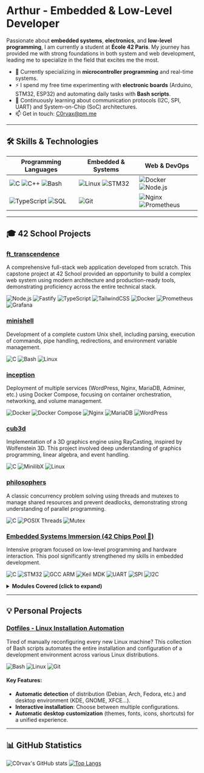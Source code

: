 # Arthur - Embedded & Low-Level Developer

Passionate about **embedded systems**, **electronics**, and **low-level programming**, I am currently a student at **École 42 Paris**. My journey has provided me with strong foundations in both system and web development, leading me to specialize in the field that excites me the most.

- 🧠 Currently specializing in **microcontroller programming** and real-time systems.
- ⚡️ I spend my free time experimenting with **electronic boards** (Arduino, STM32, ESP32) and automating daily tasks with **Bash scripts**.
- 🌱 Continuously learning about communication protocols (I2C, SPI, UART) and System-on-Chip (SoC) architectures.
- 📫 Get in touch: [C0rvax@pm.me](mailto:c0rvax@pm.me)

---

## 🛠️ Skills & Technologies

| Programming Languages                                                                                                                                                                                                                                                             | Embedded & Systems                                                                                                                                                             | Web & DevOps                                                                                                                                                                            |
| ----------------------------------------------------------------------------------------------------------------------------------------------------------------------------------------------------------------------------------------------------------------------------------- | ------------------------------------------------------------------------------------------------------------------------------------------------------------------------------- | --------------------------------------------------------------------------------------------------------------------------------------------------------------------------------------- |
| ![C](https://img.shields.io/badge/C-A8B9CC?style=for-the-badge&logo=c&logoColor=white) ![C++](https://img.shields.io/badge/C%2B%2B-00599C?style=for-the-badge&logo=c%2B%2B&logoColor=white) ![Bash](https://img.shields.io/badge/Bash-4EAA25?style=for-the-badge&logo=gnubash&logoColor=white) | ![Linux](https://img.shields.io/badge/Linux-FCC624?style=for-the-badge&logo=linux&logoColor=black) ![STM32](https://img.shields.io/badge/STM32-032340?style=for-the-badge&logo=stmicroelectronics&logoColor=white) | ![Docker](https://img.shields.io/badge/Docker-2496ED?style=for-the-badge&logo=docker&logoColor=white) ![Node.js](https://img.shields.io/badge/Node.js-339933?style=for-the-badge&logo=nodedotjs&logoColor=white) |
| ![TypeScript](https://img.shields.io/badge/TypeScript-3178C6?style=for-the-badge&logo=typescript&logoColor=white) ![SQL](https://img.shields.io/badge/SQL-4479A1?style=for-the-badge&logo=postgresql&logoColor=white)                                                                  | ![Git](https://img.shields.io/badge/Git-F05032?style=for-the-badge&logo=git&logoColor=white)                                                                                     | ![Nginx](https://img.shields.io/badge/Nginx-009639?style=for-the-badge&logo=nginx&logoColor=white) ![Prometheus](https://img.shields.io/badge/Prometheus-E6522C?style=for-the-badge&logo=prometheus&logoColor=white) |

---

## 🎓 42 School Projects

### [ft_transcendence](https://github.com/C0rvax/ft_transcendence)
A comprehensive full-stack web application developed from scratch. This capstone project at 42 School provided an opportunity to build a complex web system using modern architecture and production-ready tools, demonstrating proficiency across the entire technical stack.
<p align="left">
  <img src="https://img.shields.io/badge/Node.js-339933?style=flat-square&logo=nodedotjs&logoColor=white" alt="Node.js">
  <img src="https://img.shields.io/badge/Fastify-000000?style=flat-square&logo=fastify&logoColor=white" alt="Fastify">
  <img src="https://img.shields.io/badge/TypeScript-3178C6?style=flat-square&logo=typescript&logoColor=white" alt="TypeScript">
  <img src="https://img.shields.io/badge/TailwindCSS-06B6D4?style=flat-square&logo=tailwindcss&logoColor=white" alt="TailwindCSS">
  <img src="https://img.shields.io/badge/Docker-2496ED?style=flat-square&logo=docker&logoColor=white" alt="Docker">
  <img src="https://img.shields.io/badge/Prometheus-E6522C?style=flat-square&logo=prometheus&logoColor=white" alt="Prometheus">
  <img src="https://img.shields.io/badge/Grafana-F46800?style=flat-square&logo=grafana&logoColor=white" alt="Grafana">
</p>

### [minishell](https://github.com/C0rvax/minishell)
Development of a complete custom Unix shell, including parsing, execution of commands, pipe handling, redirections, and environment variable management.
<p align="left">
  <img src="https://img.shields.io/badge/C-A8B9CC?style=flat-square&logo=c&logoColor=white" alt="C">
  <img src="https://img.shields.io/badge/Bash-4EAA25?style=flat-square&logo=gnubash&logoColor=white" alt="Bash">
  <img src="https://img.shields.io/badge/Linux-FCC624?style=flat-square&logo=linux&logoColor=black" alt="Linux">
</p>

### [inception](https://github.com/C0rvax/inception)
Deployment of multiple services (WordPress, Nginx, MariaDB, Adminer, etc.) using Docker Compose, focusing on container orchestration, networking, and volume management.
<p align="left">
  <img src="https://img.shields.io/badge/Docker-2496ED?style=flat-square&logo=docker&logoColor=white" alt="Docker">
  <img src="https://img.shields.io/badge/Docker%20Compose-2496ED?style=flat-square&logo=docker&logoColor=white" alt="Docker Compose">
  <img src="https://img.shields.io/badge/Nginx-009639?style=flat-square&logo=nginx&logoColor=white" alt="Nginx">
  <img src="https://img.shields.io/badge/MariaDB-003545?style=flat-square&logo=mariadb&logoColor=white" alt="MariaDB">
  <img src="https://img.shields.io/badge/WordPress-21759B?style=flat-square&logo=wordpress&logoColor=white" alt="WordPress">
</p>

### [cub3d](https://github.com/C0rvax/cub3d)
Implementation of a 3D graphics engine using RayCasting, inspired by Wolfenstein 3D. This project involved deep understanding of graphics programming, linear algebra, and event handling.
<p align="left">
  <img src="https://img.shields.io/badge/C-A8B9CC?style=flat-square&logo=c&logoColor=white" alt="C">
  <img src="https://img.shields.io/badge/MinilibX-black?style=flat-square" alt="MinilibX">
  <img src="https://img.shields.io/badge/Linux-FCC624?style=flat-square&logo=linux&logoColor=black" alt="Linux">
</p>

### [philosophers](https://github.com/C0rvax/philosophers)
A classic concurrency problem solving using threads and mutexes to manage shared resources and prevent deadlocks, demonstrating strong understanding of parallel programming.
<p align="left">
  <img src="https://img.shields.io/badge/C-A8B9CC?style=flat-square&logo=c&logoColor=white" alt="C">
  <img src="https://img.shields.io/badge/POSIX%20Threads-blue?style=flat-square" alt="POSIX Threads">
  <img src="https://img.shields.io/badge/Mutex-red?style=flat-square" alt="Mutex">
</p>

### [Embedded Systems Immersion (42 Chips Pool 🤖)](https://github.com/C0rvax/42_embedded)
Intensive program focused on low-level programming and hardware interaction. This pool significantly strengthened my skills in embedded development.
<p align="left">
  <img src="https://img.shields.io/badge/C-A8B9CC?style=flat-square&logo=c&logoColor=white" alt="C">
  <img src="https://img.shields.io/badge/STM32-032340?style=flat-square&logo=stmicroelectronics&logoColor=white" alt="STM32">
  <img src="https://img.shields.io/badge/GCC%20ARM-darkblue?style=flat-square" alt="GCC ARM">
  <img src="https://img.shields.io/badge/Keil%20MDK-darkred?style=flat-square" alt="Keil MDK">
  <img src="https://img.shields.io/badge/UART-green?style=flat-square" alt="UART">
  <img src="https://img.shields.io/badge/SPI-orange?style=flat-square" alt="SPI">
  <img src="https://img.shields.io/badge/I2C-purple?style=flat-square" alt="I2C">
</p>

<details>
  <summary><strong>Modules Covered (click to expand)</strong></summary>

  - Module 00: Introduction to ARM toolchain & STM32
  - Module 01: GPIO (General Purpose Input/Output) Management
  - Module 02: Interrupts and Timers
  - Module 03: Serial Communication (UART)
  - Module 04: Analog-to-Digital Conversion (ADC)
  - Module 05: SPI Communication Protocol
  - Module 06: I2C Communication Protocol
  - Module 07: Memory Management & DMA (Direct Memory Access)
  - Module 08: Introduction to Real-Time Operating Systems (RTOS)
  - Module 09: Final Synthesis Project
</details>

---

## 💡 Personal Projects

### [Dotfiles - Linux Installation Automation](https://github.com/C0rvax/dotfiles)
Tired of manually reconfiguring every new Linux machine? This collection of Bash scripts automates the entire installation and configuration of a development environment across various Linux distributions.
<p align="left">
  <img src="https://img.shields.io/badge/Bash-4EAA25?style=flat-square&logo=gnubash&logoColor=white" alt="Bash">
  <img src="https://img.shields.io/badge/Linux-FCC624?style=flat-square&logo=linux&logoColor=black" alt="Linux">
  <img src="https://img.shields.io/badge/Git-F05032?style=flat-square&logo=git&logoColor=white" alt="Git">
</p>

#### Key Features:
-   **Automatic detection** of distribution (Debian, Arch, Fedora, etc.) and desktop environment (KDE, GNOME, XFCE...).
-   **Interactive installation**: Choose between multiple configurations.
-   **Automatic desktop customization** (themes, fonts, icons, shortcuts) for a unified experience.

---

## 📊 GitHub Statistics

![C0rvax's GitHub stats](https://github-readme-stats.vercel.app/api?username=C0rvax&show_icons=true&theme=dracula&count_private=true&hide_border=true)
[![Top Langs](https://github-readme-stats.vercel.app/api/top-langs/?username=C0rvax&layout=compact&theme=dracula&hide_border=true)](https://github.com/anuraghazra/github-readme-stats)
